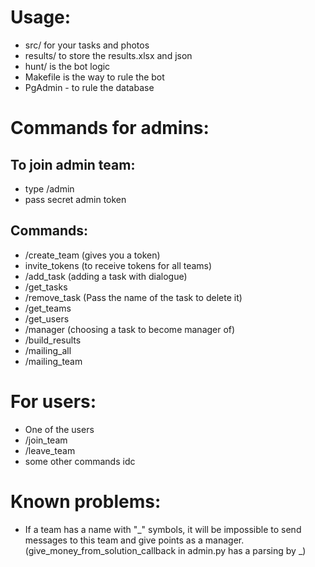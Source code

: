 
# Usage:
* src/ for your tasks and photos
* results/ to store the results.xlsx and json
* hunt/ is the bot logic
* Makefile is the way to rule the bot
* PgAdmin - to rule the database

# Commands for admins:
## To join admin team:
* type /admin
* pass secret admin token
## Commands:
* /create_team (gives you a token)
* invite_tokens (to receive tokens for all teams)
* /add_task (adding a task with dialogue)
* /get_tasks
* /remove_task (Pass the name of the task to delete it)
* /get_teams
* /get_users
* /manager (choosing a task to become manager of)
* /build_results
* /mailing_all
* /mailing_team

# For users:
* One of the users
* /join_team
* /leave_team
* some other commands idc


# Known problems:
* If a team has a name with "_" symbols, it will be impossible to send messages to this team and give points as a manager. (give_money_from_solution_callback in admin.py has a parsing by _)